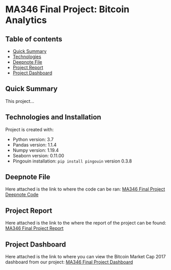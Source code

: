 # MA346 Final Project: Bitcoin Analytics

## Table of contents
* [Quick Summary](#quick-summary)
* [Technologies](#technologies-and-installation)
* [Deepnote File](#deepnote-file)
* [Project Report](#project-report)
* [Project Dashboard](#project-dashboard)

## Quick Summary
This project...
	
## Technologies and Installation
Project is created with:
* Python version: 3.7
* Pandas version: 1.1.4
* Numpy version: 1.19.4
* Seaborn version: 0.11.00
* Pingouin installation: ```pip install pingouin``` version 0.3.8

## Deepnote File

Here attached is the link to where the code can be ran:
[MA346 Final Project Deepnote Code](https://deepnote.com/project/a3c883d1-4564-4699-ac21-46aca65b8889 "Deepnote Coding File")

## Project Report

Here attached is the link to the where the report of the project can be found:
[MA346 Final Project Report](btc.csv "Project Report")

## Project Dashboard

Here attached is the link to where you can view the Bitcoin Market Cap 2017 dashboard from our project:
[MA346 Final Project Dashboard](https://frozen-savannah-20356.herokuapp.com "Project Dashboard")

